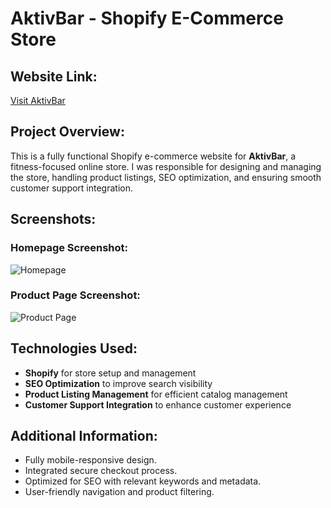 # AktivBar - Shopify E-Commerce Store

## Website Link:
[Visit AktivBar](https://aktivbar.com/)

## Project Overview:
This is a fully functional Shopify e-commerce website for **AktivBar**, a fitness-focused online store. I was responsible for designing and managing the store, handling product listings, SEO optimization, and ensuring smooth customer support integration.

## Screenshots:
### Homepage Screenshot:
![Homepage](images/hmepage.png)

### Product Page Screenshot:
![Product Page](images/products%20page.png)

## Technologies Used:
- **Shopify** for store setup and management
- **SEO Optimization** to improve search visibility
- **Product Listing Management** for efficient catalog management
- **Customer Support Integration** to enhance customer experience

## Additional Information:
- Fully mobile-responsive design.
- Integrated secure checkout process.
- Optimized for SEO with relevant keywords and metadata.
- User-friendly navigation and product filtering.
